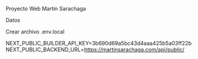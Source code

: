 Proyecto Web Martín Sarachaga

Datos

Crear archivo .env.local

NEXT_PUBLIC_BUILDER_API_KEY=3b690d69a5bc43d4aaa425b5a03ff22b
NEXT_PUBLIC_BACKEND_URL=https://martinsarachaga.com/api/public/
